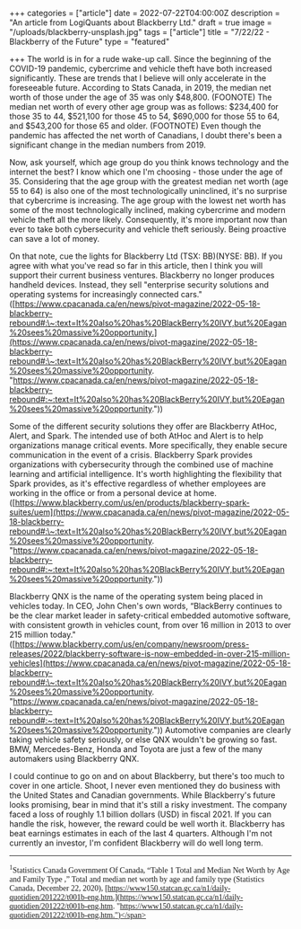 +++
categories = ["article"]
date = 2022-07-22T04:00:00Z
description = "An article from LogiQuants about Blackberry Ltd."
draft = true
image = "/uploads/blackberry-unsplash.jpg"
tags = ["article"]
title = "7/22/22 - Blackberry of the Future"
type = "featured"

+++
The world is in for a rude wake-up call. Since the beginning of the COVID-19 pandemic, cybercrime and vehicle theft have both increased significantly. These are trends that I believe will only accelerate in the foreseeable future. According to Stats Canada, in 2019, the median net worth of those under the age of 35 was only $48,800. (FOONOTE) The median net worth of every other age group was as follows: $234,400 for those 35 to 44, $521,100 for those 45 to 54, $690,000 for those 55 to 64, and $543,200 for those 65 and older. (FOOTNOTE) Even though the pandemic has affected the net worth of Canadians, I doubt there's been a significant change in the median numbers from 2019.

Now, ask yourself, which age group do you think knows technology and the internet the best? I know which one I'm choosing - those under the age of 35. Considering that the age group with the greatest median net worth (age 55 to 64) is also one of the most technologically uninclined, it's no surprise that cybercrime is increasing. The age group with the lowest net worth has some of the most technologically inclined, making cybercrime and modern vehicle theft all the more likely. Consequently, it's more important now than ever to take both cybersecurity and vehicle theft seriously. Being proactive can save a lot of money.

On that note, cue the lights for Blackberry Ltd (TSX: BB)(NYSE: BB). If you agree with what you've read so far in this article, then I think you will support their current business ventures. Blackberry no longer produces handheld devices. Instead, they sell "enterprise security solutions and operating systems for increasingly connected cars." ([https://www.cpacanada.ca/en/news/pivot-magazine/2022-05-18-blackberry-rebound#:\~:text=It%20also%20has%20BlackBerry%20IVY,but%20Eagan%20sees%20massive%20opportunity.](https://www.cpacanada.ca/en/news/pivot-magazine/2022-05-18-blackberry-rebound#:\~:text=It%20also%20has%20BlackBerry%20IVY,but%20Eagan%20sees%20massive%20opportunity. "https://www.cpacanada.ca/en/news/pivot-magazine/2022-05-18-blackberry-rebound#:~:text=It%20also%20has%20BlackBerry%20IVY,but%20Eagan%20sees%20massive%20opportunity."))

Some of the different security solutions they offer are Blackberry AtHoc, Alert, and Spark. The intended use of both AtHoc and Alert is to help organizations manage critical events. More specifically, they enable secure communication in the event of a crisis. Blackberry Spark provides organizations with cybersecurity through the combined use of machine learning and artificial intelligence. It's worth highlighting the flexibility that Spark provides, as it's effective regardless of whether employees are working in the office or from a personal device at home. ([https://www.blackberry.com/us/en/products/blackberry-spark-suites/uem](https://www.cpacanada.ca/en/news/pivot-magazine/2022-05-18-blackberry-rebound#:\~:text=It%20also%20has%20BlackBerry%20IVY,but%20Eagan%20sees%20massive%20opportunity. "https://www.cpacanada.ca/en/news/pivot-magazine/2022-05-18-blackberry-rebound#:~:text=It%20also%20has%20BlackBerry%20IVY,but%20Eagan%20sees%20massive%20opportunity."))

Blackberry QNX is the name of the operating system being placed in vehicles today. In CEO, John Chen's own words, “BlackBerry continues to be the clear market leader in safety-critical embedded automotive software, with consistent growth in vehicles count, from over 16 million in 2013 to over 215 million today." ([https://www.blackberry.com/us/en/company/newsroom/press-releases/2022/blackberry-software-is-now-embedded-in-over-215-million-vehicles](https://www.cpacanada.ca/en/news/pivot-magazine/2022-05-18-blackberry-rebound#:\~:text=It%20also%20has%20BlackBerry%20IVY,but%20Eagan%20sees%20massive%20opportunity. "https://www.cpacanada.ca/en/news/pivot-magazine/2022-05-18-blackberry-rebound#:~:text=It%20also%20has%20BlackBerry%20IVY,but%20Eagan%20sees%20massive%20opportunity.")) Automotive companies are clearly taking vehicle safety seriously, or else QNX wouldn't be growing so fast. BMW, Mercedes-Benz, Honda and Toyota are just a few of the many automakers using Blackberry QNX.

I could continue to go on and on about Blackberry, but there's too much to cover in one article. Shoot, I never even mentioned they do business with the United States and Canadian governments. While Blackberry's future looks promising, bear in mind that it's still a risky investment. The company faced a loss of roughly 1.1 billion dollars (USD) in fiscal 2021. If you can handle the risk, however, the reward could be well worth it. Blackberry has beat earnings estimates in each of the last 4 quarters. Although I'm not currently an investor, I'm confident Blackberry will do well long term.

***

<span style="font-family:Times New Roman; font-size:1em;"><sup>1</sup>Statistics Canada Government Of Canada, “Table 1 Total and Median Net Worth by Age and Family Type ,” Total and median net worth by age and family type (Statistics Canada, December 22, 2020), [https://www150.statcan.gc.ca/n1/daily-quotidien/201222/t001b-eng.htm.](https://www150.statcan.gc.ca/n1/daily-quotidien/201222/t001b-eng.htm. "https://www150.statcan.gc.ca/n1/daily-quotidien/201222/t001b-eng.htm.")</span>